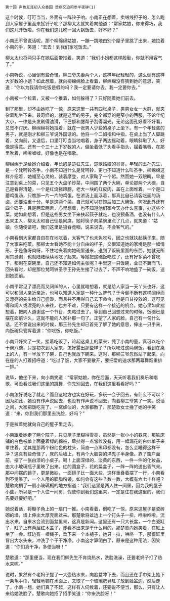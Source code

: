     第十回 声色互连初入众香国 贫病交迫闲参半夜钟(1) 

   这个时候，叮叮当当，外面有一阵铃子响。小南正在想着，卖绒线担子的，怎么跑到人家屋子里面来摇铃子呢？那柳太太就笑着向他道：“常家姑娘，你来得巧，我们这儿开饭啦。你在我们这儿吃一回大锅饭去，好不好？”

   小南还不曾说话呢，那个柳绵绵姑娘，一蹦一跳地由别个屋子里跳了出来，她拉着小南的手，笑道：“去去！到我们家吃饭去。”

   柳太太也将两只手在她后面带推着，笑道：“我们小姐都这样殷勤，你就不用客气了。”

   小南听说，心里倒有些奇怪。柳三爷夫妻两个人，这样年纪轻轻的，这么倒有这样大岁数的小姐？如此想着，就向柳绵绵脸上看着，柳绵绵没有猜到她的意思，笑道：“你以为我请你吃饭是假的吗？我一定要请你去，我一定要你去。”

   小南被一个拉着，又被一个推着，如何躲得了？只好随着她们前去。

   到了那里，却不由她吃了一惊，原来这里一共有四张桌子，男男女女一大群，就夹杂着乱坐下来。最奇怪的，就是这里的男子，完全都穿的是窄小的西服。不论年纪大小，一律是头发刷得油滑，下巴额和腮帮子刮得溜光。无论这面孔好看不好看，总觉不讨厌。柳绵绵将她拉着，就在一张男人少些的桌子上坐下。有一个年轻些的男子，就是刚才和柳三爷说外国话的。他将一个二姆指和中指，在桌上当了人脚跳着，又向前，又退后，口里叮叮当当地唱着，身子两边摇动着，眼睛斜瞅了人，好像是得意。还有一个三十上下岁数的人，偏坐着低了头看手指头，撮着嘴唇，在那里吹着，唏唏嘘嘘，好像也是在唱歌。

   柳绵绵于是给她介绍着，年长的是楚狂先生，楚歌姑娘的哥哥。年轻的王孙先生，是一个梵呵铃圣手。小南不知道什么是梵呵铃，更也不知道什么叫圣手，柳绵绵这样介绍着，她福至心灵的，装着摩登，对人家鞠了一个躬。然而她一双眼睛，早是注意到桌上的菜，只见五个大盘子炒菜，中间围了两个大碗，单论那两个大碗，自己是看得清楚，一个是红烧猪蹄膀，老大一块的红皮肉，盖在上面堆着。一个是口蘑鸡蛋汤，只瞧那一片一片的鸡蛋，在浓汤上面浮着，那真比自已请客吃面的汤卤，还要油重十分。单是这两个菜，自己就可以在饱后加三大碗饭，何况此外还有四个碟子，且是两荤两素，心里想着，也不知道他们家今天办什么喜事，办这些个菜。她如此想着，但是这些男女坐下来扶起筷子就吃，也没预备酒，也没有什么人出来主人，柳太太和自己倒是同席，她将筷子向菜碗里点了几点，就笑道：“姑娘，你随便请吧，我们这里是狼吞虎咽，说来说去，不会客气的。”

   小南看到大家都自自在在地吃着，太客气了也未免吃亏，因之也就扶起筷子来，随了大家来吃菜。那柳太太看她不能十分自由的样子，又很知道她的家境是那一幅情形，于是鱼呀肉呀，不住地夹着向她碗里送来，送到了饭碗里面的东西，她就无所用其逊谢，也就陆陆续续地吃了起来。等她把这碗饭吃过了，还有好多菜不曾吃下，都剩在空碗里，自己还不知道如何主张呢？手里这一只饭碗，业已不翼而飞，回头看时，却是那位梵呵铃圣手王孙先生接了过去了，不声不响地盛了一碗饭，送到她面前。

   小南平常见了漂亮而又阔绰的人，心里就暗想着，就是给人家当一天丫头也好，这可以和阔人亲近亲近，也可以知道人家是一种什么脾气？于今倒不断有这样阔绰而又漂亮的先生给自己盛饭，而且并不用得自己去下命令，他是自甘投效的，这可见得和阔人或漂亮的人来往，也并不难，只要有这样一个接近的机会。她心里如此揣想着，把向人道谢这一个节目，失略过去了。等到自己回想过来的时候，饭碗已是摆在面前许久，这就不能向人家补那一句了。正望了人家的脸，自己有一句什么话，还不曾说出来的时候，那王孙先生却已首先了解了她的意思，伸出一只手来，向饭碗只管挥着道：“你吃饭，你吃饭。”

   小南只好笑了一笑，接着吃饭了，论起这桌上的菜来，凭了小南的量，真可以吃个十碗八碗，只是初次到人家来，怎好露出那些样子？所以吃过这两碗饭，看到在桌上的人，有一半放下了碗，自己也就放下碗来。这时，那柳三爷忽然站了起来，向在座的人打着招呼道：“吃过了饭，大家不要散开，要把爱的追求那两幕舞蹈重排一排。”

   说毕，他坐下来，向小南笑道：“常家姑娘，你在后面，天天听着我们奏乐和唱歌，可没看过我们这里的跳舞，你先别回去，在我们这里看看好吗？”

   小南怎好说吃了就走？而且这地方也实在好玩，多玩一会子回去，有什么不可以？因为如此，她没有作声说回去，也没有作声说不回去，向着柳三爷笑了一笑。说话之间，大家把饭吃完了，一窝蜂似的，大家都散了，那楚歌女士挽了她的手笑道：“来，你到我们那里去洗脸，好吗？”

   于是拉着她就向自己的屋子里走去。

   小南跟着她走了两个院子，只见屋子里糊得雪亮，虽然是一张小小的铁床，那铁床铺的白色被单上面叠着绿的棉被，牵扯得一点皱纹没有，用一幅漏花的白纱单子来罩住着。尤其是那两个粉红色的枕头，简直一点黑印都没有，怎么会睡得这样干净？这真有些奇怪了，床的后墙上，有两个大脑袋的洋鬼子半身像。靠了窗户面前，摆了一张白漆的小桌子。喝！上面深绿的，淡黄的东西，一件一件的化妆品，由大小玻璃瓶子里映了出来。红的圆盒子，花的扁盒子，一阵一阵的透出香气来。那中间摆的镜子，更是微妙，一面镜子比一面大些，这样重叠着摆了一行，小南看到不觉呆了，一个人用的胭脂粉镜，如何会有这些？数一数，大概有六七十样吧？楚歌向搁了一扇小玻璃橱的地方指道：“我们这里是两人住一间房，因为我的屋子小些，所以是一个人住一间房，假使你到我们这里来，一定是住在我这里的，我们先要好要好吧。”

   她说着话，将橱子角上的一扇门一推。小南看着，倒吃了一惊，原来这屋子是瓷砖砌的墙，墙上伸出大厚壳面盆来。那楚歌将盆边上一个钉头子一扭，哗啦哗啦，流出水来。自来水会流到面盆里来，这真是新闻。这里还有一只大长盆，一个白瓷缸子，缸子上有两层红木盖子，却看不出来是干什么用的，那楚歌向她笑着，在缸上坐了一会。缸边有一根绳子，垂下来一个本槌子，她只一拉，哄咚一下，那瓷缸里冒出大水头来，冲洗了个干干净净。小南这才算明白了，原来是这种用法，因笑道：“你们真干净，多便当呀！”

   楚歌道：“那里便当，现在我们柳先生不肯烧热水，洗脸洗澡，还要老妈子打了热水来呢。”

   说时，果然有个老妈子提了一大壶热水来，向脸盆冲下去，而且还在手巾架上抽下一条毛手巾，轻轻地铺在水面上，又取了一个玻璃肥皂缸子放到脸盆边，然后走了。小南一想，她们真了不起，这样有人伺候着，还要说不便当，那么，只有让人来给她洗脸了。楚歌向她招了招手笑道：“你来洗脸呀！”

